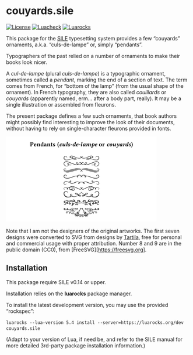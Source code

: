 # couyards.sile

[![License](https://img.shields.io/github/license/Omikhleia/couyards.sile)](LICENSE)
[![Luacheck](https://img.shields.io/github/workflow/status/Omikhleia/couyards.sile/Luacheck?label=Luacheck&logo=Lua)](https://github.com/Omikhleia/couyards.sile/actions?workflow=Luacheck)
[![Luarocks](https://img.shields.io/luarocks/v/Omikhleia/couyards.sile?label=Luarocks&logo=Lua)](https://luarocks.org/modules/Omikhleia/couyards.sile)

This package for the [SILE](https://github.com/sile-typesetter/sile) typesetting
system provides a few “couyards” ornaments, a.k.a. “culs-de-lampe” or, simply “pendants”.

Typographers of the past relied on a number of ornaments to make their books look nicer.

A _cul-de-lampe_ (plural _culs-de-lampe_) is a typographic ornament, sometimes called a
_pendant_, marking the end of a section of text. The term comes from French, for “bottom of
the lamp” (from the usual shape of the ornament). In French typography, they are also called
_couillards_ or _couyards_ (apparently named, erm… after a body part, really). It may be a
single illustration or assembled from fleurons.

The present package defines a few such ornaments, that book authors might possibly find
interesting to improve the look of their documents, without having to rely on single-character
fleurons provided in fonts.

![couyards](couyards.png "Pendants, a.k.a. culs-de-lampe, couyards or fleurons")

Note that I am not the designers of the original artworks.
The first seven designs were converted to SVG from designs by [Tartila](https://fr.freepik.com/vecteurs-libre/diviseurs-fleurs-calligraphiques_10837974.htm), free for personal and commercial usage with proper attribution.
Number 8 and 9 are in the public domain (CC0), from [FreeSVG][https://freesvg.org].

## Installation

This package require SILE v0.14 or upper.

Installation relies on the **luarocks** package manager.

To install the latest development version, you may use the provided “rockspec”:

```
luarocks --lua-version 5.4 install --server=https://luarocks.org/dev couyards.sile
```

(Adapt to your version of Lua, if need be, and refer to the SILE manual for more
detailed 3rd-party package installation information.)
